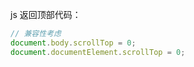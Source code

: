 js 返回顶部代码：   

```js
// 兼容性考虑
document.body.scrollTop = 0;
document.documentElement.scrollTop = 0;
```